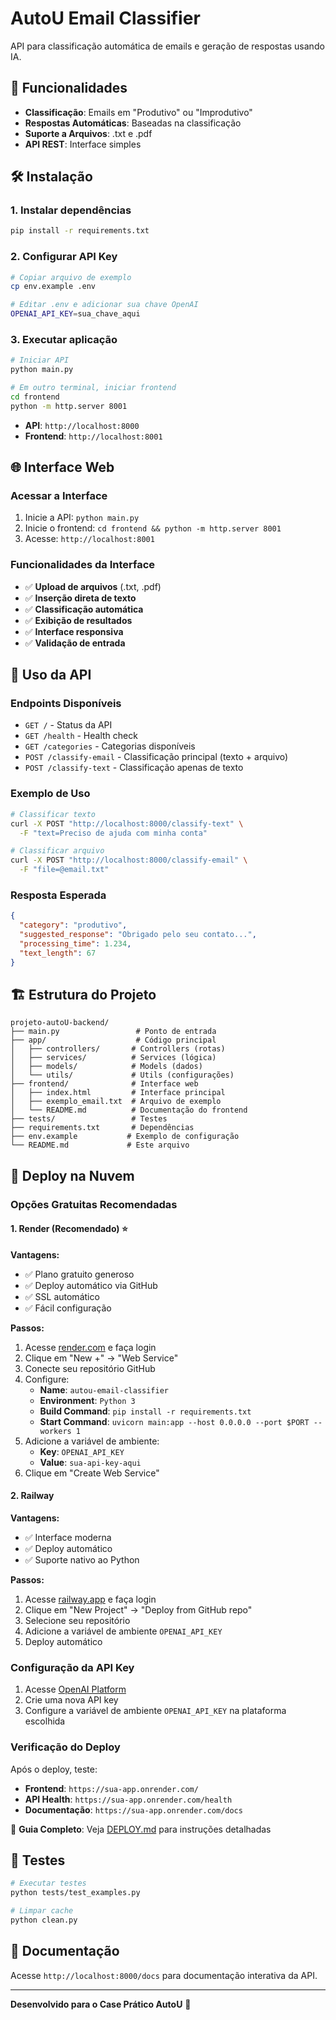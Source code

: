 # AutoU Email Classifier

API para classificação automática de emails e geração de respostas usando IA.

## 🚀 Funcionalidades

- **Classificação**: Emails em "Produtivo" ou "Improdutivo"
- **Respostas Automáticas**: Baseadas na classificação
- **Suporte a Arquivos**: .txt e .pdf
- **API REST**: Interface simples

## 🛠️ Instalação

### 1. Instalar dependências

```bash
pip install -r requirements.txt
```

### 2. Configurar API Key

```bash
# Copiar arquivo de exemplo
cp env.example .env

# Editar .env e adicionar sua chave OpenAI
OPENAI_API_KEY=sua_chave_aqui
```

### 3. Executar aplicação

```bash
# Iniciar API
python main.py

# Em outro terminal, iniciar frontend
cd frontend
python -m http.server 8001
```

- **API**: `http://localhost:8000`
- **Frontend**: `http://localhost:8001`

## 🌐 Interface Web

### Acessar a Interface

1. Inicie a API: `python main.py`
2. Inicie o frontend: `cd frontend && python -m http.server 8001`
3. Acesse: `http://localhost:8001`

### Funcionalidades da Interface

- ✅ **Upload de arquivos** (.txt, .pdf)
- ✅ **Inserção direta de texto**
- ✅ **Classificação automática**
- ✅ **Exibição de resultados**
- ✅ **Interface responsiva**
- ✅ **Validação de entrada**

## 📖 Uso da API

### Endpoints Disponíveis

- `GET /` - Status da API
- `GET /health` - Health check
- `GET /categories` - Categorias disponíveis
- `POST /classify-email` - Classificação principal (texto + arquivo)
- `POST /classify-text` - Classificação apenas de texto

### Exemplo de Uso

```bash
# Classificar texto
curl -X POST "http://localhost:8000/classify-text" \
  -F "text=Preciso de ajuda com minha conta"

# Classificar arquivo
curl -X POST "http://localhost:8000/classify-email" \
  -F "file=@email.txt"
```

### Resposta Esperada

```json
{
  "category": "produtivo",
  "suggested_response": "Obrigado pelo seu contato...",
  "processing_time": 1.234,
  "text_length": 67
}
```

## 🏗️ Estrutura do Projeto

```
projeto-autoU-backend/
├── main.py                 # Ponto de entrada
├── app/                    # Código principal
│   ├── controllers/       # Controllers (rotas)
│   ├── services/          # Services (lógica)
│   ├── models/            # Models (dados)
│   └── utils/             # Utils (configurações)
├── frontend/              # Interface web
│   ├── index.html         # Interface principal
│   ├── exemplo_email.txt  # Arquivo de exemplo
│   └── README.md          # Documentação do frontend
├── tests/                 # Testes
├── requirements.txt       # Dependências
├── env.example           # Exemplo de configuração
└── README.md             # Este arquivo
```

## 🚀 Deploy na Nuvem

### Opções Gratuitas Recomendadas

#### 1. Render (Recomendado) ⭐

**Vantagens:**
- ✅ Plano gratuito generoso
- ✅ Deploy automático via GitHub
- ✅ SSL automático
- ✅ Fácil configuração

**Passos:**
1. Acesse [render.com](https://render.com) e faça login
2. Clique em "New +" → "Web Service"
3. Conecte seu repositório GitHub
4. Configure:
   - **Name**: `autou-email-classifier`
   - **Environment**: `Python 3`
   - **Build Command**: `pip install -r requirements.txt`
   - **Start Command**: `uvicorn main:app --host 0.0.0.0 --port $PORT --workers 1`
5. Adicione a variável de ambiente:
   - **Key**: `OPENAI_API_KEY`
   - **Value**: `sua-api-key-aqui`
6. Clique em "Create Web Service"

#### 2. Railway

**Vantagens:**
- ✅ Interface moderna
- ✅ Deploy automático
- ✅ Suporte nativo ao Python

**Passos:**
1. Acesse [railway.app](https://railway.app) e faça login
2. Clique em "New Project" → "Deploy from GitHub repo"
3. Selecione seu repositório
4. Adicione a variável de ambiente `OPENAI_API_KEY`
5. Deploy automático

### Configuração da API Key

1. Acesse [OpenAI Platform](https://platform.openai.com/api-keys)
2. Crie uma nova API key
3. Configure a variável de ambiente `OPENAI_API_KEY` na plataforma escolhida

### Verificação do Deploy

Após o deploy, teste:
- **Frontend**: `https://sua-app.onrender.com/`
- **API Health**: `https://sua-app.onrender.com/health`
- **Documentação**: `https://sua-app.onrender.com/docs`

📖 **Guia Completo**: Veja [DEPLOY.md](DEPLOY.md) para instruções detalhadas

## 🧪 Testes

```bash
# Executar testes
python tests/test_examples.py

# Limpar cache
python clean.py
```

## 📄 Documentação

Acesse `http://localhost:8000/docs` para documentação interativa da API.

---

**Desenvolvido para o Case Prático AutoU** 🚀
